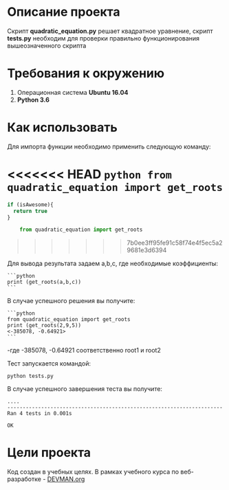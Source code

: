 # Описание проекта

Скрипт **quadratic_equation.py** решает квадратное уравнение, скрипт **tests.py** необходим для проверки правильно функционирования вышеозначенного скрипта 
 
# Требования к окружению


1. Операционная система **Ubuntu 16.04**
1. **Python 3.6**


# Как использовать
Для импорта функции необходимо применить следующую команду:

<<<<<<< HEAD
    ```python
    from quadratic_equation import get_roots
    ```
=======

```javascript
if (isAwesome){
  return true
}
```

```python
    from quadratic_equation import get_roots
```
>>>>>>> 7b0ee3ff95fe91c58f74e4f5ec5a29681e3d6394

Для вывода результата задаем a,b,c, где необходимые коэффициенты:

    ```python
    print (get_roots(a,b,c))
    ```

В случае успешного решения вы получите:

    ```python
    from quadratic_equation import get_roots
    print (get_roots(2,9,5))
    <-385078, -0.64921>
    ```

-где -385078, -0.64921 соответственно root1 и root2

Тест запускается командой:


    python tests.py
    

В случае успешного завершения теста вы получите:


    ....
    ----------------------------------------------------------------------
    Ran 4 tests in 0.001s
    
    OK



# Цели проекта

Код создан в учебных целях. В рамках учебного курса по веб-разработке - [DEVMAN.org](https://devman.org/)
